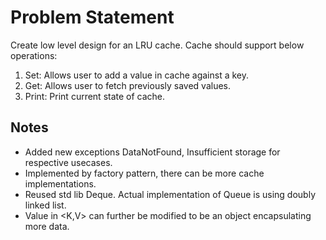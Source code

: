 # Problem Statement
Create low level design for an LRU cache. Cache should support below operations:
1. Set: Allows user to add a value in cache against a key.
2. Get: Allows user to fetch previously saved values.
3. Print: Print current state of cache.

## Notes
* Added new exceptions DataNotFound, Insufficient storage for respective usecases.
* Implemented by factory pattern, there can be more cache implementations.
* Reused std lib Deque. Actual implementation of Queue is using doubly linked list.
* Value in <K,V> can further be modified to be an object encapsulating more data.
